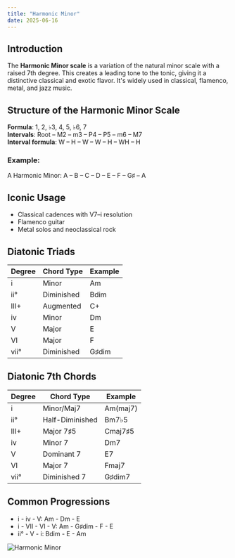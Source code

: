 ```yaml
---
title: "Harmonic Minor"
date: 2025-06-16
---
```


## Introduction

The **Harmonic Minor scale** is a variation of the natural minor scale with a raised 7th degree. This creates a leading tone to the tonic, giving it a distinctive classical and exotic flavor. It's widely used in classical, flamenco, metal, and jazz music.

## Structure of the Harmonic Minor Scale

**Formula**: 1, 2, ♭3, 4, 5, ♭6, 7  
**Intervals**: Root – M2 – m3 – P4 – P5 – m6 – M7  
**Interval formula**: W – H – W – W – H – WH – H

### Example:

A Harmonic Minor: A – B – C – D – E – F – G♯ – A

## Iconic Usage

- Classical cadences with V7–i resolution  
- Flamenco guitar  
- Metal solos and neoclassical rock

## Diatonic Triads

| Degree | Chord Type    | Example |
|--------|---------------|---------|
| i      | Minor         | Am      |
| ii°    | Diminished    | Bdim    |
| III+   | Augmented     | C+      |
| iv     | Minor         | Dm      |
| V      | Major         | E       |
| VI     | Major         | F       |
| vii°   | Diminished    | G♯dim   |

## Diatonic 7th Chords

| Degree | Chord Type        | Example    |
|--------|-------------------|------------|
| i      | Minor/Maj7        | Am(maj7)   |
| ii°    | Half-Diminished   | Bm7♭5      |
| III+   | Major 7♯5         | Cmaj7♯5    |
| iv     | Minor 7           | Dm7        |
| V      | Dominant 7        | E7         |
| VI     | Major 7           | Fmaj7      |
| vii°   | Diminished 7      | G♯dim7     |

## Common Progressions

- i - iv - V: Am - Dm - E  
- i - VII - VI - V: Am - G♯dim - F - E  
- ii° - V - i: Bdim - E - Am

![Harmonic Minor](/images/harmonic-minor.png)